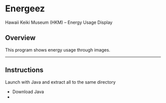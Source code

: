 <h1>Energeez</h1>

<p>Hawaii Keiki Museum (HKM) – Energy Usage Display</p>

<h2>Overview</h2>
<p>This program shows energy usage through images.</p>

<hr>

<h2>Instructions</h2>
<p>Launch with Java and extract all to the same directory</p>

<ul>
  <li>Download Java</li>
  <li></li></li>
</ul>
